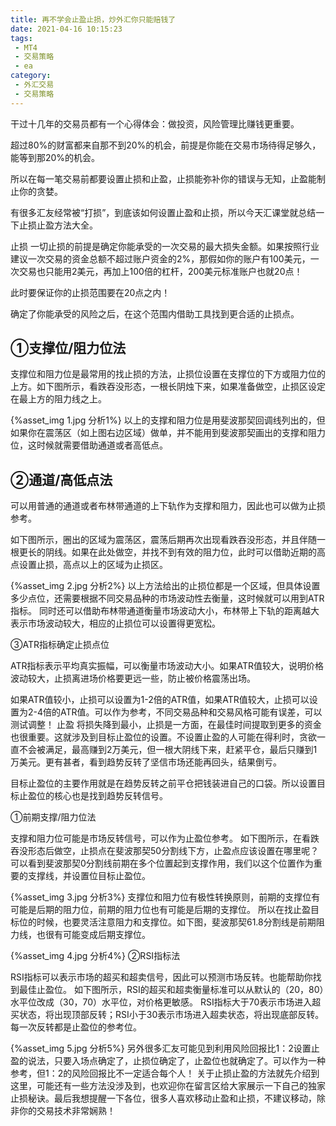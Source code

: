 ```yaml
---
title: 再不学会止盈止损，炒外汇你只能赔钱了
date: 2021-04-16 10:15:23
tags:
 - MT4
 - 交易策略
 - ea
category:
 - 外汇交易
 - 交易策略
---
```


干过十几年的交易员都有一个心得体会：做投资，风险管理比赚钱更重要。

超过80%的财富都来自那不到20%的机会，前提是你能在交易市场待得足够久，能等到那20%的机会。

所以在每一笔交易前都要设置止损和止盈，止损能弥补你的错误与无知，止盈能制止你的贪婪。

有很多汇友经常被“打损”，到底该如何设置止盈和止损，所以今天汇课堂就总结一下止损止盈方法大全。

止损
一切止损的前提是确定你能承受的一次交易的最大损失金额。如果按照行业建议一次交易的资金总额不超过账户资金的2%，那假如你的账户有100美元，一次交易也只能用2美元，再加上100倍的杠杆，200美元标准账户也就20点！

此时要保证你的止损范围要在20点之内！

确定了你能承受的风险之后，在这个范围内借助工具找到更合适的止损点。

## ①支撑位/阻力位法

支撑位和阻力位是最常用的找止损的方法，止损位设置在支撑位的下方或阻力位的上方。如下图所示，看跌吞没形态，一根长阴烛下来，如果准备做空，止损区设定在最上方的阻力线之上。

{%asset_img 1.jpg 分析1%}
以上的支撑和阻力位是用斐波那契回调线列出的，但如果你在震荡区（如上图右边区域）做单，并不能用到斐波那契画出的支撑和阻力位，这时候就需要借助通道或者高低点。

## ②通道/高低点法

可以用普通的通道或者布林带通道的上下轨作为支撑和阻力，因此也可以做为止损参考。

如下图所示，圈出的区域为震荡区，震荡后期再次出现看跌吞没形态，并且伴随一根更长的阴线。如果在此处做空，并找不到有效的阻力位，此时可以借助近期的高点设置止损，高点以上的区域为止损区。

{%asset_img 2.jpg 分析2%}
以上方法给出的止损位都是一个区域，但具体设置多少点位，还需要根据不同交易品种的市场波动性去衡量，这时候就可以用到ATR指标。
同时还可以借助布林带通道衡量市场波动大小，布林带上下轨的距离越大表示市场波动较大，相应的止损位可以设置得更宽松。

③ATR指标确定止损点位

ATR指标表示平均真实振幅，可以衡量市场波动大小。如果ATR值较大，说明价格波动较大，止损离进场价格要更远一些，防止被价格震荡出场。

如果ATR值较小，止损可以设置为1-2倍的ATR值，如果ATR值较大，止损可以设置为2-4倍的ATR值。可以作为参考，不同交易品种和交易风格可能有误差，可以测试调整！
止盈
将损失降到最小，止损是一方面，在最佳时间提取到更多的资金也很重要。这就涉及到目标止盈位的设置。不设置止盈的人可能在得利时，贪欲一直不会被满足，最高赚到2万美元，但一根大阴线下来，赶紧平仓，最后只赚到1万美元。更有甚者，看到趋势反转了坚信市场还能再回头，结果倒亏。

目标止盈位的主要作用就是在趋势反转之前平仓把钱装进自己的口袋。所以设置目标止盈位的核心也是找到趋势反转信号。

①前期支撑/阻力位法

支撑和阻力位可能是市场反转信号，可以作为止盈位参考。
如下图所示，在看跌吞没形态后做空，止损点在斐波那契50分割线下方，止盈点应该设置在哪里呢？
可以看到斐波那契0分割线前期在多个位置起到支撑作用，我们以这个位置作为重要的支撑线，并设置位目标止盈位。

{%asset_img 3.jpg 分析3%}
支撑位和阻力位有极性转换原则，前期的支撑位有可能是后期的阻力位，前期的阻力位也有可能是后期的支撑位。
所以在找止盈目标位的时候，也要灵活注意阻力和支撑位。如下图，斐波那契61.8分割线是前期阻力线，也很有可能变成后期支撑位。

{%asset_img 4.jpg 分析4%}
②RSI指标法

RSI指标可以表示市场的超买和超卖信号，因此可以预测市场反转。也能帮助你找到最佳止盈位。
如下图所示，RSI的超买和超卖衡量标准可以从默认的（20，80）水平位改成（30，70）水平位，对价格更敏感。
RSI指标大于70表示市场进入超买状态，将出现顶部反转；RSI小于30表示市场进入超卖状态，将出现底部反转。每一次反转都是止盈位的参考位。

{%asset_img 5.jpg 分析5%}
另外很多汇友可能见到利用风险回报比1：2设置止盈的说法，只要入场点确定了，止损位确定了，止盈位也就确定了。可以作为一种参考，但1：2的风险回报比不一定适合每个人！
关于止损止盈的方法就先介绍到这里，可能还有一些方法没涉及到，也欢迎你在留言区给大家展示一下自己的独家止损秘诀。最后我想提醒一下各位，很多人喜欢移动止盈和止损，不建议移动，除非你的交易技术非常娴熟！
